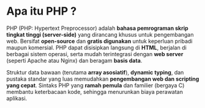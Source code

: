 # Apa itu PHP ?

PHP (PHP: Hypertext Preprocessor) adalah **bahasa pemrograman skrip tingkat tinggi (server-side)** yang dirancang khusus untuk pengembangan web. Bersifat **open-source** dan **gratis digunakan** untuk keperluan pribadi maupun komersial. PHP dapat disisipkan langsung di **HTML**, berjalan di berbagai sistem operasi, serta mudah terintegrasi dengan **web server** (seperti Apache atau Nginx) dan beragam **basis data**.

Struktur data bawaan (terutama **array asosiatif**), **dynamic typing**, dan pustaka standar yang luas memudahkan **pengembangan web dan scripting yang cepat**. Sintaks PHP yang **ramah pemula** dan familier (bergaya C) membantu keterbacaan kode, sehingga menurunkan biaya perawatan aplikasi.

